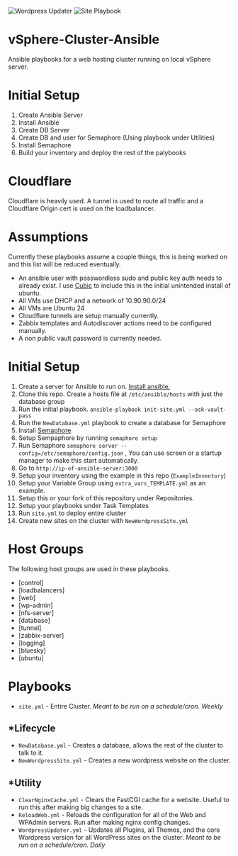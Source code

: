 ![Wordpress Updater](https://healthchecks.io/b/2/3d61fb8a-e25b-437b-991e-b17e1b298906.svg) ![Site Playbook](https://healthchecks.io/b/2/f29511d4-f1d7-4477-8ad4-6ef7b1328f87.svg)

# vSphere-Cluster-Ansible
Ansible playbooks for a web hosting cluster running on local vSphere server. 

# Initial Setup
1. Create Ansible Server
2. Install Ansible
3. Create DB Server
4. Create DB and user for Semaphore (Using playbook under Utilities)
5. Install Semaphore
6. Build your inventory and deploy the rest of the palybooks

# Cloudflare
Cloudflare is heavily used. A tunnel is used to route all traffic and a Cloudflare Origin cert is used on the loadbalancer. 

# Assumptions
Currently these playbooks assume a couple things, this is being worked on and this list will be reduced eventually.

 - An ansible user with passwordless sudo and public key auth needs to already exist. I use [Cubic](https://github.com/PJ-Singh-001/Cubic) to include this in the initial unintended install of ubuntu.
 - All VMs use DHCP and a network of 10.90.90.0/24
 - All VMs are Ubuntu 24
 - Cloudflare tunnels are setup manually currently.
 - Zabbix templates and Autodiscover actions need to be configured manually.
 - A non public vault password is currently needed.

# Initial Setup

1. Create a server for Ansible to run on. [Install ansible.](https://docs.ansible.com/ansible/latest/installation_guide/installation_distros.html#installing-ansible-on-ubuntu) 
2. Clone this repo. Create a hosts file at `/etc/ansible/hosts` with just the database group
3. Run the initial playbook. `ansible-playbook init-site.yml --ask-vault-pass`
4. Run the `NewDatabase.yml` playbook to create a database for Semaphore
5. Install [Semaphore](https://github.com/semaphoreui/semaphore/releases)
6. Setup Sempaphore by running `semaphore setup`
7. Run Semaphore `semaphore server --config=/etc/semaphore/config.json` , You can use screen or a startup manager to make this start automatically.
8. Go to `http://ip-of-ansible-server:3000`
9. Setup your inventory using the example in this repo (`ExampleInventory`)
10. Setup your Variable Group using `extra_vars_TEMPLATE.yml` as an example.
11. Setup this or your fork of this repository under Repositories.
12. Setup your playbooks under Task Templates
13. Run `site.yml` to deploy entire cluster
14. Create new sites on the cluster with `NewWordpressSite.yml`

# Host Groups
The following host groups are used in these playbooks. 
 - [control]
 - [loadbalancers]
 - [web]
 - [wp-admin]
 - [nfs-server]
 - [database]
 - [tunnel]
 - [zabbix-server]
 - [logging]
 - [bluesky]
 - [ubuntu]

# Playbooks
 - `site.yml` - Entire Cluster. *Meant to be run on a schedule/cron. Weekly*

## *Lifecycle
 - `NewDatabase.yml` - Creates a database, allows the rest of the cluster to talk to it. 
 - `NewWordpressSite.yml` - Creates a new wordpress website on the cluster. 

## *Utility
 - `ClearNginxCache.yml` - Clears the FastCGI cache for a website. Useful to run this after making big changes to a site.
 - `ReloadWeb.yml` - Reloads the configuration for all of the Web and WPAdmin servers. Run after making nginx config changes. 
 - `WordpressUpdater.yml` - Updates all Plugins, all Themes, and the core Wordpress version for all WordPress sites on the cluster. *Meant to be run on a schedule/cron. Daily*